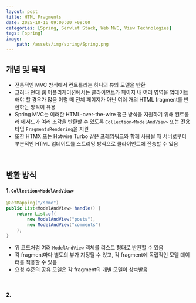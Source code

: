 ```yaml
---
layout: post
title: HTML Fragments
date: 2025-10-16 09:00:00 +09:00
categories: [Spring, Servlet Stack, Web MVC, View Technologies]
tags: [spring]
image:
    path: /assets/img/spring/Spring.png
---
```


## 개념 및 목적

- 전통적인 MVC 방식에서 컨트롤러는 하나의 뷰와 모델을 반환
- 그러나 현대 웹 어플리케이션에서는 클라이언트가 페이지 내 여러 영역을 업데이트해야 할 경우가 많음 이럴 때 전체 페이지가 아닌 여러 개의 HTML fragment를 반환하는 방식이 유용
- Spring MVC는 이러한 HTML-over-the-wire 접근 방식을 지원하기 위해 컨트롤러 메서드가 여러 조각을 반환할 수 있도록 `Collection<ModelAndView>` 또는 전용 타입 `FragmentsRendering`을 지원
- 또한 HTMX 또는 Hotwire Turbo 같은 프레임워크와 함께 사용될 때 서버로부터 부분적인 HTML 업데이트를 스트리밍 방식으로 클라이언트에 전송할 수 있음

<br>

## 반환 방식

#### 1. `Collection<ModelAndView>`

```java
@GetMapping("/some")
public List<ModelAndView> handle() {
    return List.of(
        new ModelAndView("posts"),
        new ModelAndView("comments")
    );
}
```

- 위 코드처럼 여러 `ModelAndView` 객체를 리스트 형태로 반환할 수 있음
- 각 fragment마다 별도의 뷰가 지정될 수 있고, 각 fragment에 독립적인 모델 데이터를 적용할 수 있음
- 요청 수준의 공유 모델은 각 fragment의 개별 모델이 상속받음

<br>

#### 2. 